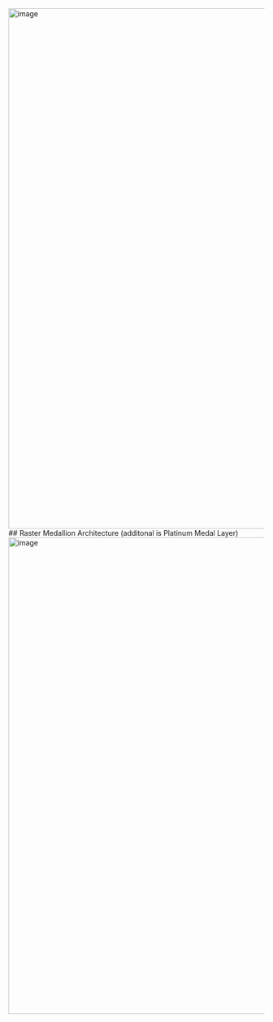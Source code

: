 <img width="1880" height="1024" alt="image" src="https://github.com/user-attachments/assets/3c4b87a6-06b7-4b19-9a30-1e87b2fd8e59" />
## Raster Medallion Architecture (additonal is Platinum Medal Layer)
<img width="1863" height="938" alt="image" src="https://github.com/user-attachments/assets/ae17f059-b470-4ff0-a3de-073e54bf2da6" />
